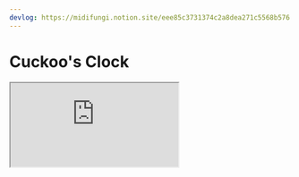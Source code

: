```yaml
---
devlog: https://midifungi.notion.site/eee85c3731374c2a8dea271c5568b576
---
```

# Cuckoo's Clock
<Midifungi :layers="['@220609/sketch']" />

<Window title="Devlog">
  <iframe src="https://midifungi-notion.ozramos.workers.dev/eee85c3731374c2a8dea271c5568b576"></iframe>
</Window>